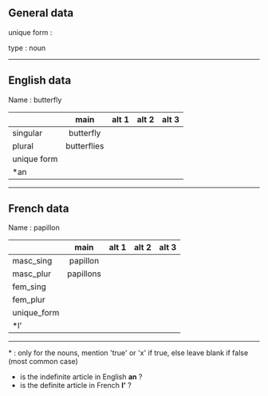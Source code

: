 ## General data

unique form :

type : noun

---

## English data

Name : butterfly

|             |    main     | alt 1 | alt 2 | alt 3 |
| :---------- | :---------: | :---: | :---: | ----- |
| singular    |  butterfly  |       |       |       |
| plural      | butterflies |       |       |       |
| unique form |             |       |       |       |
| \*an        |             |       |       |       |

---

## French data

Name : papillon

|             |   main    | alt 1 | alt 2 | alt 3 |
| :---------- | :-------: | :---: | :---: | :---: |
| masc_sing   | papillon  |       |       |       |
| masc_plur   | papillons |       |       |       |
| fem_sing    |           |       |       |       |
| fem_plur    |           |       |       |       |
| unique_form |           |       |       |       |
| \*l'        |           |       |       |       |

---

\* : only for the nouns, mention 'true' or 'x' if true, else leave blank if false (most common case)

- is the indefinite article in English **an** ?
- is the definite article in French **l'** ?
